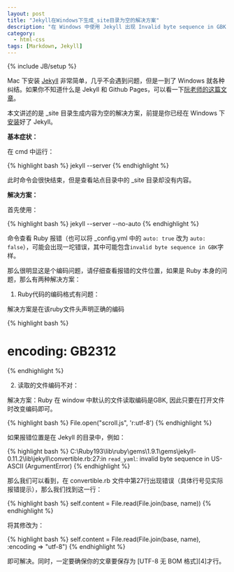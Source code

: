 ```yaml
---
layout: post
title: "Jekyll在Windows下生成_site目录为空的解决方案"
description: "在 Windows 中使用 Jekyll 出现 Invalid byte sequence in GBK 错误，导致 _site 目录为空的解决方案"
category:
  - html-css
tags: [Markdown, Jekyll]
---
```

{% include JB/setup %} 

Mac 下安装 [Jekyll][1] 非常简单，几乎不会遇到问题，但是一到了 Windows 就各种纠结。如果你不知道什么是 Jekyll 和 Github Pages，可以看一下[阮老师的这篇文章][2]。

本文讲述的是 \_site 目录生成内容为空的解决方案，前提是你已经在 Windows 下[安装][3]好了 Jekyll。

**基本症状：**

在 cmd 中运行：

{% highlight bash %}
jekyll --server
{% endhighlight %}

此时命令会很快结束，但是查看站点目录中的 \_site 目录却没有内容。

**解决方案：**

首先使用：

{% highlight bash %}
jekyll --server --no-auto
{% endhighlight %}

命令查看 Ruby 报错（也可以将 \_config.yml 中的 `auto: true` 改为 `auto: false`），可能会出现一坨错误，其中可能包含`invalid byte sequence in GBK`字样。

那么很明显这是个编码问题，请仔细查看报错的文件位置，如果是 Ruby 本身的问题，那么有两种解决方案：

1. Ruby代码的编码格式有问题：

解决方案是在该ruby文件头声明正确的编码

{% highlight bash %}
# encoding: GB2312
{% endhighlight %}

2. 读取的文件编码不对：

解决方案：Ruby 在 window 中默认的文件读取编码是GBK, 因此只要在打开文件时改变编码即可。

{% highlight bash %}
File.open("scroll.js", 'r:utf-8')
{% endhighlight %}

如果报错位置是在 Jekyll 的目录中，例如：

{% highlight bash %}
C:\Ruby193\lib\ruby\gems\1.9.1\gems\jekyll-0.11.2\lib\jekyll\convertible.rb:27:in `read_yaml`: invalid byte sequence in US-ASCII (ArgumentError)
{% endhighlight %}

那么我们可以看到，在 convertible.rb 文件中第27行出现错误（具体行号见实际报错提示），那么我们找到这一行：

{% highlight bash %}
self.content = File.read(File.join(base, name))
{% endhighlight %}

将其修改为：

{% highlight bash %}
self.content = File.read(File.join(base, name), :encoding => "utf-8")
{% endhighlight %}

即可解决。同时，一定要确保你的文章要保存为 [UTF-8 无 BOM 格式][4]才行。



[1]: https://github.com/mojombo/jekyll
[2]: http://www.ruanyifeng.com/blog/2012/08/blogging_with_jekyll.html
[3]: https://github.com/mojombo/jekyll/wiki/install
[3]: http://wenwen.soso.com/z/q118420256.htm



